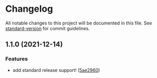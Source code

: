 # Changelog

All notable changes to this project will be documented in this file. See [standard-version](https://github.com/conventional-changelog/standard-version) for commit guidelines.

## 1.1.0 (2021-12-14)


### Features

* add standard release support! ([5ae2960](https://github.com/muaazseedat/auto-changelog/commit/5ae296054047320b5a61d79f016391dc0be4f0c1))
